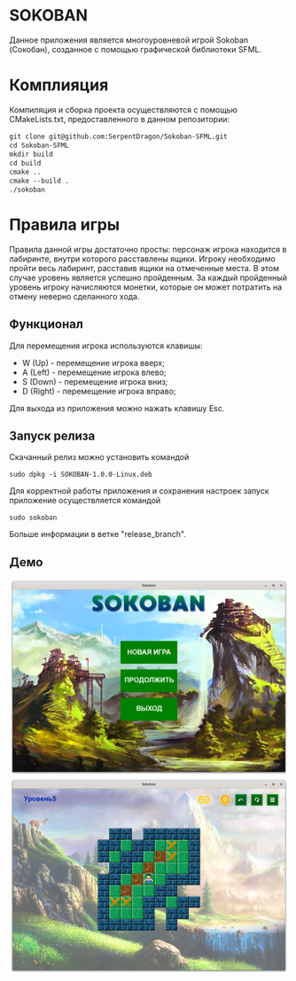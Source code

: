 # SOKOBAN

Данное приложения является многоуровневой игрой Sokoban (Сокобан), созданное с помощью графической библиотеки SFML.

# Комплияция

Компиляция и сборка проекта осуществляются с помощью CMakeLists.txt, предоставленного в данном репозитории:
```
git clone git@github.com:SerpentDragon/Sokoban-SFML.git
cd Sokoban-SFML
mkdir build
cd build
cmake ..
cmake --build .
./sokoban
```

# Правила игры

Правила данной игры достаточно просты: персонаж игрока находится в лабиринте, внутри которого расставлены ящики. Игроку необходимо пройти весь лабиринт, расставив ящики на отмеченные места. В этом случае уровень является успешно пройденным. За каждый пройденный уровень игроку начисляются монетки, которые он может потратить на отмену неверно сделанного хода.


## Функционал
Для перемещения игрока используются клавишы:
* W (Up) - перемещение игрока вверх;
* A (Left) - перемещение игрока влево;
* S (Down) - перемещение игрока вниз;
* D (Right) - перемещение игрока вправо;

Для выхода из приложения можно нажать клавишу Esc.

## Запуск релиза
Скачанный релиз можно установить командой
```
sudo dpkg -i SOKOBAN-1.0.0-Linux.deb
```

Для корректной работы приложения и сохранения настроек запуск приложение осуществляется командой
```
sudo sokoban
```
Больше информации в ветке "release_branch".

## Демо
![Alt text](https://github.com/SerpentDragon/Sokoban-SFML/blob/master/Demo/demo1.png)
![Alt text](https://github.com/SerpentDragon/Sokoban-SFML/blob/master/Demo/demo2.png)